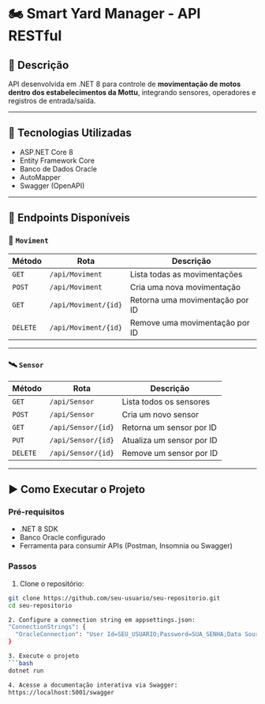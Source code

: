 ﻿# 🏍️ Smart Yard Manager - API RESTful

## 📘 Descrição

API desenvolvida em .NET 8 para controle de **movimentação de motos dentro dos estabelecimentos da Mottu**, integrando sensores, operadores e registros de entrada/saída.

---

## 🔧 Tecnologias Utilizadas

- ASP.NET Core 8
- Entity Framework Core
- Banco de Dados Oracle
- AutoMapper
- Swagger (OpenAPI)

---

## 📡 Endpoints Disponíveis

### 📂 `Moviment`

| Método | Rota                    | Descrição                         |
|--------|-------------------------|-----------------------------------|
| `GET`  | `/api/Moviment`         | Lista todas as movimentações      |
| `POST` | `/api/Moviment`         | Cria uma nova movimentação        |
| `GET`  | `/api/Moviment/{id}`    | Retorna uma movimentação por ID   |
| `DELETE` | `/api/Moviment/{id}` | Remove uma movimentação por ID    |

---

### 🛰️ `Sensor`

| Método | Rota                  | Descrição                      |
|--------|-----------------------|--------------------------------|
| `GET`  | `/api/Sensor`         | Lista todos os sensores        |
| `POST` | `/api/Sensor`         | Cria um novo sensor            |
| `GET`  | `/api/Sensor/{id}`    | Retorna um sensor por ID       |
| `PUT`  | `/api/Sensor/{id}`    | Atualiza um sensor por ID      |
| `DELETE` | `/api/Sensor/{id}` | Remove um sensor por ID        |

---

## ▶️ Como Executar o Projeto

### Pré-requisitos

- .NET 8 SDK
- Banco Oracle configurado
- Ferramenta para consumir APIs (Postman, Insomnia ou Swagger)

### Passos

1. Clone o repositório:
```bash
git clone https://github.com/seu-usuario/seu-repositorio.git
cd seu-repositorio

2. Configure a connection string em appsettings.json:
"ConnectionStrings": {
  "OracleConnection": "User Id=SEU_USUARIO;Password=SUA_SENHA;Data Source=SEU_SERVIDOR"
}

3. Execute o projeto
```bash
dotnet run

4. Acesse a documentação interativa via Swagger:
https://localhost:5001/swagger

